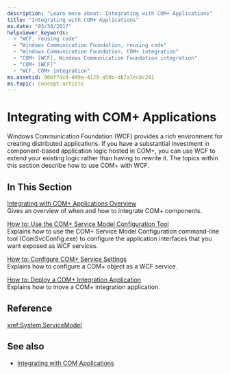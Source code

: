 ```yaml
---
description: "Learn more about: Integrating with COM+ Applications"
title: "Integrating with COM+ Applications"
ms.date: "03/30/2017"
helpviewer_keywords: 
  - "WCF, reusing code"
  - "Windows Communication Foundation, reusing code"
  - "Windows Communication Foundation, COM+ integration"
  - "COM+ [WCF], Windows Communication Foundation integration"
  - "COM+ [WCF]"
  - "WCF, COM+ integration"
ms.assetid: 98bf7dc4-d49a-4129-a59b-db7a7ec8c241
ms.topic: concept-article
---
```

# Integrating with COM+ Applications

Windows Communication Foundation (WCF) provides a rich environment for creating distributed applications. If you have a substantial investment in component-based application logic hosted in COM+, you can use WCF to extend your existing logic rather than having to rewrite it. The topics within this section describe how to use COM+ with WCF.  
  
## In This Section  

 [Integrating with COM+ Applications Overview](integrating-with-com-plus-applications-overview.md)  
 Gives an overview of when and how to integrate COM+ components.  
  
 [How to: Use the COM+ Service Model Configuration Tool](how-to-use-the-com-service-model-configuration-tool.md)  
 Explains how to use the COM+ Service Model Configuration command-line tool (ComSvcConfig.exe) to configure the application interfaces that you want exposed as WCF services.  
  
 [How to: Configure COM+ Service Settings](how-to-configure-com-service-settings.md)  
 Explains how to configure a COM+ object as a WCF service.  
  
 [How to: Deploy a COM+ Integration Application](how-to-deploy-a-com-integration-application.md)  
 Explains how to move a COM+ integration application.  
  
## Reference  

 <xref:System.ServiceModel>  
  
## See also

- [Integrating with COM Applications](integrating-with-com-applications.md)

